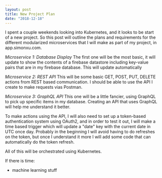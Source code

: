 ```yaml
---
layout: post
title: New Project Plan
date: "2018-12-18"
---
```


I spent a couple weekends looking into Kubernetes, and it looks to be start of a new project. So this post will outline the plans and requirements for the different modularized microservices that I will make as part of my project, in app.simonxu.com.

*Microservice 1: Database Display*
The first one will be the most basic, it will update to show the contents of a firebase datastore including key-value pairs that are in my firebase database. This will update automatically 

*Microservice 2: REST API*
This will be some basic GET, POST, PUT, DELETE actions from REST based communication. I should be able to use the API I create to make requests vias Postman.

*Microservice 3: GraphQL API*
This one will be a little fancier, using GraphQL to pick up specific items in my database. Creating an API that uses GraphQL will help me understand it better.

To make actions using the API, I will also need to set up a token-based authentication system using OAuth2, and in order to test it out, I will make a time based trigger which will update a "date" key with the current date in UTC once day. Probably in the beginning I will avoid having to do refreshes on the token, but once I understand it more I will add some code that can automatically do the token refresh.

All of this will be orchestrated using Kubernetes.

If there is time:
- machine learning stuff